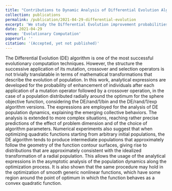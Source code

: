 ```yaml
---
title: "Contributions to Dynamic Analysis of Differential Evolution Algorithms"
collection: publications
permalink: /publication/2021-04-29-differential-evolution
excerpt: 'We study the Differential Evolution improvement probabilities to adress issues about its hyperparameters.'
date: 2021-04-29
venue: 'Evolutionary Computation'
paperurl: ''
citation: '(Accepted, yet not published)'
---
```

The Differential Evolution (DE) algorithm is one of the most successful evolutionary computation techniques. However, the structure the successive application of its mutation, crossover and selection operators is not trivially translatable in terms of mathematical transformations that describe the evolution of population. In this work, analytical expressions are developed for the probability of enhancement of individuals after each application of a mutation operator followed by a crossover operation, in the case of a population distributed radially around the optimum for the sphere objective function, considering the DE/rand/1/bin and the DE/rand/1/exp algorithm versions. The expressions are employed for the analysis of DE population dynamics, explaining the emerging collective behaviors. The analysis is extended to more complex situations, reaching rather precise predictions of the effect of problem dimension and of the choice of algorithm parameters. Numerical experiments also suggest that when optimizing quadratic functions starting from arbitrary initial populations, the DE algorithm tends to produce intermediate populations that approximately follow the geometry of the function contour surfaces, giving rise to distributions that are approximately consistent with the idealized transformation of a radial population. This allows the usage of the analytical expressions in the asymptotic analysis of the population dynamics along the optimization process. It is also shown that the same procedure may hold in the optimization of smooth generic nonlinear functions, which have some region around the point of optimum in which the function behaves as a convex quadratic function.